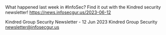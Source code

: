 What happened last week in #InfoSec? Find it out with the Kindred security newsletter!
https://news.infosecgur.us/2023-06-12

Kindred Group Security Newsletter - 12 Jun 2023
Kindred Group Security
newsletter@infosecgur.us
 
